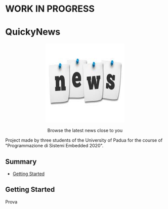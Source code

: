 # WORK IN PROGRESS

# QuickyNews

<p align="center">
  <a href="https://github.com/francevarotz98/QuickyNews/">
    <img src="news_logo.jpeg" alt="Logo" width="250" height="250">
  </a>
  

  <p align="center">
    Browse the latest news close to you 
    <br />


Project made by three students of the University of Padua for the course of "Programmazione di Sistemi Embedded 2020".

## Summary

  - [Getting Started](#getting-started)
  
## Getting Started
Prova
